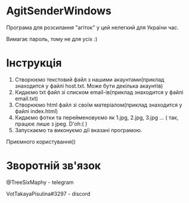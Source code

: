 # AgitSenderWindows
Програма для розсилання "агіток" у цей нелегкий для України час.

Вимагає пароль, тому не для усіх :)

# Інструкція

1) Створюємо текстовий файл з нашими акаунтами(приклад знаходится у файлі host.txt. Може бути декілька акаунтів)
2) Кидаємо txt файл зі списком email-ів(приклад знаходится у файлі email.txt)
3) Створюємо html файл зі своїм матеріалом(приклад знаходится у файлі index.html)
4) Кидаємо фотки та перейменовуємо як 1.jpg, 2.jpg, 3.jpg ... ( так, працює лише з jpeg. D'oh:( )
5) Запускаємо та виконуємо дії вказані програмою.

Приємного користування))

# Зворотній зв'язок

@TreeSixMaphy - telegram

VotTakayaPisulina#3297 - discord
